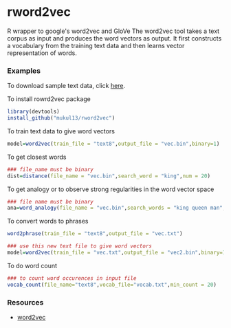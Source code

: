 # rword2vec
R wrapper to google's word2vec and GloVe
The word2vec tool takes a text corpus as input and produces the word vectors as output. It first constructs a vocabulary from the training text data and then learns vector representation of words. 

### Examples
To download sample text data, click [here](http://mattmahoney.net/dc/text8.zip).

To install rowrd2vec package
```R
library(devtools)
install_github("mukul13/rword2vec")
```

To train text data to give word vectors
```R
model=word2vec(train_file = "text8",output_file = "vec.bin",binary=1)
```

To get closest words
```R
### file_name must be binary
dist=distance(file_name = "vec.bin",search_word = "king",num = 20)
```

To get analogy or to observe strong regularities in the word vector space
```R
### file name must be binary
ana=word_analogy(file_name = "vec.bin",search_words = "king queen man",num = 20)
```
To convert words to phrases
```R
word2phrase(train_file = "text8",output_file = "vec.txt")

### use this new text file to give word vectors
model=word2vec(train_file = "vec.txt",output_file = "vec2.bin",binary=1)
```

To do word count
```R
### to count word occurences in input file
vocab_count(file_name="text8",vocab_file="vocab.txt",min_count = 20)
```

### Resources
* [word2vec](https://code.google.com/archive/p/word2vec/) 
